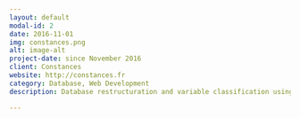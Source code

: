 ```yaml
---
layout: default
modal-id: 2
date: 2016-11-01
img: constances.png
alt: image-alt
project-date: since November 2016
client: Constances
website: http://constances.fr
category: Database, Web Development
description: Database restructuration and variable classification using <a href="http://www.obiba.org/pages/products/opal/" target="_blank">Opal</a>. Data web portal will be based on <a href="http://www.obiba.org/pages/products/mica/" target="_blank">Mica</a>.

---
```

